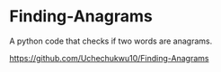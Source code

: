 # Finding-Anagrams
A python code that checks if two words are anagrams.

https://github.com/Uchechukwu10/Finding-Anagrams
